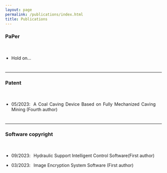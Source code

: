 ```yaml
---
layout: page
permalink: /publications/index.html
title: Publications
---
```


### PaPer

<style>
p {
  text-align: justify;
}
p.margin{


    margin-bottom: 3px;

}

span.thick {
  font-weight: bold;
}
ul {
  padding: 20px;
}
</style>

<ul>
  <li><div><p class="margin">Hold on...</p></div></li>
</ul>


------

### Patent

<style>
p {
  text-align: justify;
}
p.margin{


    margin-bottom: 3px;

}

span.thick {
  font-weight: bold;
}
ul {
  padding: 20px;
}
</style>

<ul>
  <li><div><p class="margin">05/2023<h style="letter-spacing:10px">:</h>A Coal Caving Device Based on Fully Mechanized Caving Mining (Fourth author)</p></div></li>
</ul>



------

### Software copyright

<style>
p {
  text-align: justify;
}
p.margin{


    margin-bottom: 3px;

}

span.thick {
  font-weight: bold;
}
ul {
  padding: 20px;
}
</style>

<ul>
  <li><div><p class="margin">09/2023<h style="letter-spacing:10px">:</h>Hydraulic Support Intelligent Control Software(First author) </p></div></li>
  <li><div><p class="margin">03/2023<h style="letter-spacing:10px">:</h>Image Encryption System Software (First author)  </p></div></li>
</ul>

